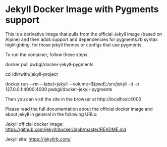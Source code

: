 # Jekyll Docker Image with Pygments support

This is a derivative image that pulls from the official Jekyll image (based on Alpine) and then adds support and dependencies for pygments.rb syntax highlighting, for those jekyll themes or configs that use pygments.


To run the container, follow these steps:

docker pull pwbgl/docker-jekyll-pygments

cd  /dir/with/jekyll-project

docker run --rm --label=jekyll --volume=$(pwd):/srv/jekyll -it -p 127.0.0.1:4000:4000 pwbgl/docker-jekyll-pygments

Then you can visit the site in the browser at  http://localhost:4000


Please read the full documentation about the official docker image and about jekyll in general in the following URLs:

Jekyll official docker image: https://github.com/jekyll/docker/blob/master/README.md

Jekyll site: https://jekyllrb.com/
